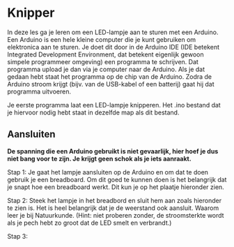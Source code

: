 # Knipper
In deze les ga je leren om een LED-lampje aan te sturen met een Arduino. Een Arduino is een hele kleine computer die je kunt gebruiken
om elektronica aan te sturen. Je doet dit door in de Arduino IDE (IDE betekent Integrated Development Environment, dat betekent eigenlijk
gewoon simpele programmeer omgeving) een programma te schrijven. Dat programma upload je dan via je computer naar de Arduino. Als je dat 
gedaan hebt staat het programma op de chip van de Arduino. Zodra de Arduino stroom krijgt (bijv. van de USB-kabel of een batterij) gaat 
hij dat programma uitvoeren.

Je eerste programma laat een LED-lampje knipperen. Het .ino bestand dat je hiervoor nodig hebt staat in dezelfde map als dit bestand.

## Aansluiten
__De spanning die een Arduino gebruikt is niet gevaarlijk, hier hoef je dus niet bang voor te zijn. Je krijgt geen schok als je iets aanraakt.__

Stap 1: Je gaat het lampje aansluiten op de Arduino en om dat te doen gebruik je een breadboard. Om dit goed te kunnen doen is het belangrijk dat je snapt hoe een
breadboard werkt. Dit kun je op het plaatje hieronder zien.

Stap 2: Steek het lampje in het breadbord en sluit hem aan zoals hieronder te zien is. Het is heel belangrijk dat je de weerstand ook 
aansluit. Waarom leer je bij Natuurkunde. (Hint: niet proberen zonder, de stroomsterkte wordt als je pech hebt zo groot dat de LED smelt en 
verbrandt.)

Stap 3:
